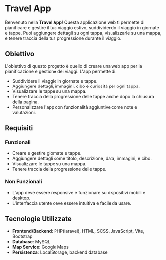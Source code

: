 # Travel App

Benvenuto nella **Travel App**! Questa applicazione web ti permette di pianificare e gestire il tuo viaggio estivo, suddividendo il viaggio in giornate e tappe. Puoi aggiungere dettagli su ogni tappa, visualizzarle su una mappa, e tenere traccia della tua progressione durante il viaggio.

## Obiettivo

L'obiettivo di questo progetto è quello di creare una web app per la pianificazione e gestione dei viaggi. L'app permette di:
- Suddividere il viaggio in giornate e tappe.
- Aggiungere dettagli, immagini, cibo e curiosità per ogni tappa.
- Visualizzare le tappe su una mappa.
- Tenere traccia della progressione delle tappe anche dopo la chiusura della pagina.
- Personalizzare l'app con funzionalità aggiuntive come note e valutazioni.

## Requisiti

### Funzionali
- Creare e gestire giornate e tappe.
- Aggiungere dettagli come titolo, descrizione, data, immagini, e cibo.
- Visualizzare le tappe su una mappa.
- Tenere traccia della progressione delle tappe.

### Non Funzionali
- L'app deve essere responsive e funzionare su dispositivi mobili e desktop.
- L'interfaccia utente deve essere intuitiva e facile da usare.

## Tecnologie Utilizzate

- **Frontend/Backend**: PHP(laravel), HTML, SCSS, JavaScript, Vite, Bootstrap
- **Database**: MySQL
- **Map Service**: Google Maps
- **Persistenza**: LocalStorage, backend database